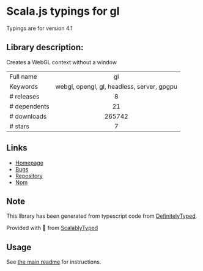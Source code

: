 
# Scala.js typings for gl

Typings are for version 4.1

## Library description:
Creates a WebGL context without a window

|                    |                 |
| ------------------ | :-------------: |
| Full name          | gl |
| Keywords           | webgl, opengl, gl, headless, server, gpgpu |
| # releases         | 8 |
| # dependents       | 21 |
| # downloads        | 265742 |
| # stars            | 7 |

## Links
- [Homepage](https://github.com/stackgl/headless-gl#readme)
- [Bugs](https://github.com/stackgl/headless-gl/issues)
- [Repository](https://github.com/stackgl/headless-gl)
- [Npm](https://www.npmjs.com/package/gl)
    


## Note
This library has been generated from typescript code from [DefinitelyTyped](https://definitelytyped.org).

Provided with :purple_heart: from [ScalablyTyped](https://github.com/oyvindberg/ScalablyTyped)

## Usage
See [the main readme](../../readme.md) for instructions.


